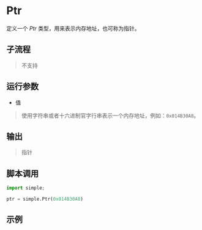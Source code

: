# Ptr 
定义一个 *Ptr* 类型，用来表示内存地址，也可称为指针。

## 子流程
> 不支持


## 运行参数

* 值

> 使用字符串或者十六进制官字行串表示一个内存地址，例如：`0x014B30A8`。


## 输出

> 指针    


## 脚本调用

```python
import simple;

ptr = simple.Ptr(0x014B30A8)

```

## 示例